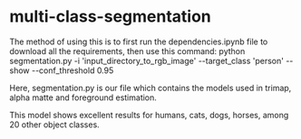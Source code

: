 # multi-class-segmentation

The method of using this is to first run the dependencies.ipynb file to download all the requirements, then use this command:
python segmentation.py -i 'input_directory_to_rgb_image' --target_class 'person' --show --conf_threshold 0.95

Here,
segmentation.py is our file which contains the models used in trimap, alpha matte and foreground estimation.

This model shows excellent results for humans, cats, dogs, horses, among 20 other object classes.
